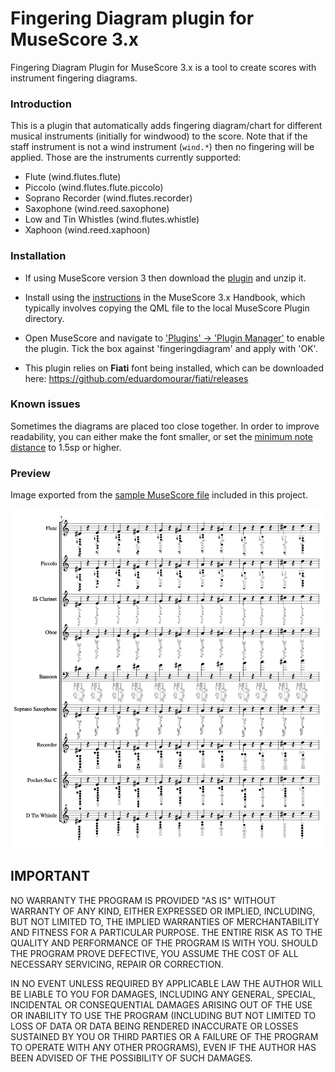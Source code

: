# Fingering Diagram plugin for MuseScore 3.x

Fingering Diagram Plugin for MuseScore 3.x is a tool to create scores with instrument fingering diagrams.

### Introduction
This is a plugin that automatically adds fingering diagram/chart for different musical instruments (initially for windwood) to the score. Note that if the staff instrument is not a wind instrument (`wind.*`) then no fingering will be applied. Those are the instruments currently supported:

* Flute (wind.flutes.flute)
* Piccolo (wind.flutes.flute.piccolo)
* Soprano Recorder (wind.flutes.recorder)
* Saxophone (wind.reed.saxophone)
* Low and Tin Whistles (wind.flutes.whistle)
* Xaphoon (wind.reed.xaphoon)

### Installation
* If using MuseScore version 3 then download the [plugin](https://github.com/eduardomourar/fingering-diagram/archive/master.zip) and unzip it.

* Install using the [instructions](https://musescore.org/en/handbook/3/plugins#installation) in the MuseScore 3.x Handbook, which typically involves copying the QML file to the local MuseScore Plugin directory.

* Open MuseScore and navigate to ['Plugins' -> 'Plugin Manager'](https://musescore.org/en/handbook/3/plugins#enable-disable-plugins)
to enable the plugin. Tick the box against 'fingeringdiagram' and apply with 'OK'.

* This plugin relies on **Fiati** font being installed, which can be downloaded here: https://github.com/eduardomourar/fiati/releases

### Known issues

Sometimes the diagrams are placed too close together. In order to improve readability, you can either make the font smaller, or set the [minimum note distance](https://musescore.org/en/handbook/3/measure#options) to 1.5sp or higher. 

### Preview

Image exported from the [sample MuseScore file](./sample.mscx) included in this project.

<img src="screenshot.png" alt="Screenshot" width="700">

## IMPORTANT
NO WARRANTY
THE PROGRAM IS PROVIDED "AS IS" WITHOUT WARRANTY OF ANY KIND, EITHER EXPRESSED OR IMPLIED, INCLUDING, BUT NOT LIMITED TO, THE IMPLIED WARRANTIES OF MERCHANTABILITY AND FITNESS FOR A PARTICULAR PURPOSE. THE ENTIRE RISK AS TO THE QUALITY AND PERFORMANCE OF THE PROGRAM IS WITH YOU. SHOULD THE PROGRAM PROVE DEFECTIVE, YOU ASSUME THE COST OF ALL NECESSARY SERVICING, REPAIR OR CORRECTION.

IN NO EVENT UNLESS REQUIRED BY APPLICABLE LAW THE AUTHOR WILL BE LIABLE TO YOU FOR DAMAGES, INCLUDING ANY GENERAL, SPECIAL, INCIDENTAL OR CONSEQUENTIAL DAMAGES ARISING OUT OF THE USE OR INABILITY TO USE THE PROGRAM (INCLUDING BUT NOT LIMITED TO LOSS OF DATA OR DATA BEING RENDERED INACCURATE OR LOSSES SUSTAINED BY YOU OR THIRD PARTIES OR A FAILURE OF THE PROGRAM TO OPERATE WITH ANY OTHER PROGRAMS), EVEN IF THE AUTHOR HAS BEEN ADVISED OF THE POSSIBILITY OF SUCH DAMAGES.
